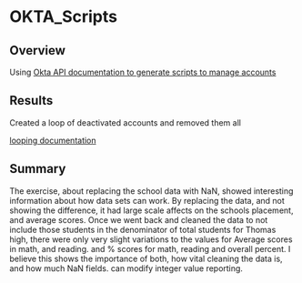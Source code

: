 # OKTA_Scripts

## Overview

Using [Okta API documentation to generate scripts to manage accounts](https://developer.okta.com/docs/reference/core-okta-api/) 

## Results

Created a loop of deactivated accounts and removed them all 

[looping documentation](https://support.okta.com/help/s/article/Pagination-Overview?language=en_US)

## Summary
<!-- Summarize four changes in the updated school district analysis after reading and math scores for the ninth grade at Thomas High School have been replaced with NaNs. -->

The exercise, about replacing the school data with NaN, showed interesting information about how data sets can work. By replacing the data, and not showing the difference, it had large scale affects on the schools placement,  and average scores. Once we went back and cleaned the data to not include those students in the denominator of total students for Thomas high, there were only very slight variations to the values for Average scores in math, and reading. and % scores for math, reading and overall percent. I believe this shows the importance of both, how vital cleaning the data is, and how much NaN fields. can modify integer value reporting.  
